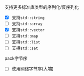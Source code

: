 支持更多标准库类型的序列化/反序列化

- [x] 支持`std::string`
- [ ] 支持`std::array`
- [x] 支持`std::vector`
- [ ] 支持`std::map`
- [ ] 支持`std::list`
- [ ] 支持`std::set`

pack字节序

- [ ] 使用网络字节序(大端)
